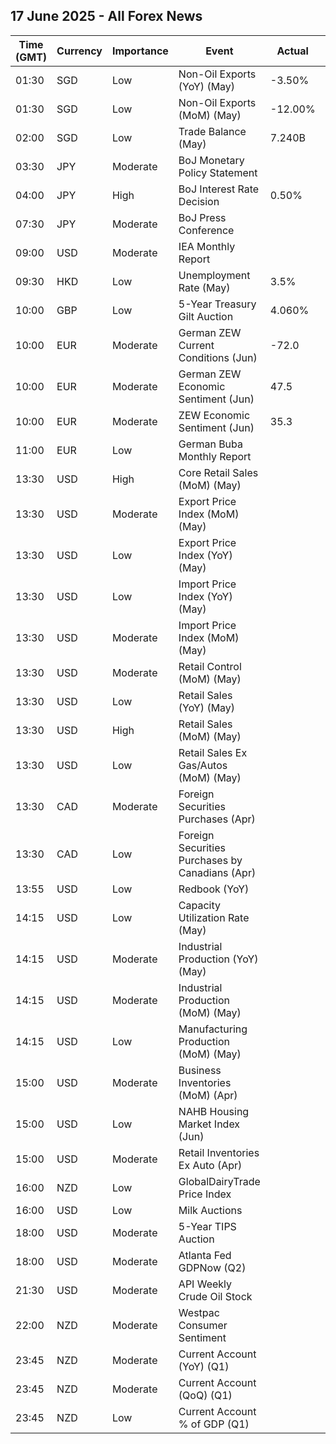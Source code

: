 ## 17 June 2025 - All Forex News

| Time (GMT) | Currency | Importance | Event | Actual | Forecast | Previous |
|------|----------|------------|-------|--------|----------|----------|
| 01:30 | SGD | Low | Non-Oil Exports (YoY) (May) | -3.50% | 8.00% | 12.40% |
| 01:30 | SGD | Low | Non-Oil Exports (MoM) (May) | -12.00% |  | 10.40% |
| 02:00 | SGD | Low | Trade Balance (May) | 7.240B |  | 14.220B |
| 03:30 | JPY | Moderate | BoJ Monetary Policy Statement |  |  |  |
| 04:00 | JPY | High | BoJ Interest Rate Decision | 0.50% | 0.50% | 0.50% |
| 07:30 | JPY | Moderate | BoJ Press Conference |  |  |  |
| 09:00 | USD | Moderate | IEA Monthly Report |  |  |  |
| 09:30 | HKD | Low | Unemployment Rate (May) | 3.5% |  | 3.4% |
| 10:00 | GBP | Low | 5-Year Treasury Gilt Auction | 4.060% |  | 3.977% |
| 10:00 | EUR | Moderate | German ZEW Current Conditions (Jun) | -72.0 | -74.0 | -82.0 |
| 10:00 | EUR | Moderate | German ZEW Economic Sentiment (Jun) | 47.5 | 34.8 | 25.2 |
| 10:00 | EUR | Moderate | ZEW Economic Sentiment (Jun) | 35.3 | 23.5 | 11.6 |
| 11:00 | EUR | Low | German Buba Monthly Report |  |  |  |
| 13:30 | USD | High | Core Retail Sales (MoM) (May) |  | 0.2% | 0.1% |
| 13:30 | USD | Moderate | Export Price Index (MoM) (May) |  | -0.1% | 0.1% |
| 13:30 | USD | Low | Export Price Index (YoY) (May) |  |  | 2.0% |
| 13:30 | USD | Low | Import Price Index (YoY) (May) |  |  | 0.1% |
| 13:30 | USD | Moderate | Import Price Index (MoM) (May) |  | -0.2% | 0.1% |
| 13:30 | USD | Moderate | Retail Control (MoM) (May) |  | 0.3% | -0.2% |
| 13:30 | USD | Low | Retail Sales (YoY) (May) |  |  | 5.16% |
| 13:30 | USD | High | Retail Sales (MoM) (May) |  | -0.5% | 0.1% |
| 13:30 | USD | Low | Retail Sales Ex Gas/Autos (MoM) (May) |  |  | 0.2% |
| 13:30 | CAD | Moderate | Foreign Securities Purchases (Apr) |  | -2.94B | -4.23B |
| 13:30 | CAD | Low | Foreign Securities Purchases by Canadians (Apr) |  |  | 15.630B |
| 13:55 | USD | Low | Redbook (YoY) |  |  | 4.7% |
| 14:15 | USD | Low | Capacity Utilization Rate (May) |  | 77.7% | 77.7% |
| 14:15 | USD | Moderate | Industrial Production (YoY) (May) |  |  | 1.49% |
| 14:15 | USD | Moderate | Industrial Production (MoM) (May) |  | 0.0% | 0.0% |
| 14:15 | USD | Low | Manufacturing Production (MoM) (May) |  | 0.1% | -0.4% |
| 15:00 | USD | Moderate | Business Inventories (MoM) (Apr) |  | 0.0% | 0.1% |
| 15:00 | USD | Low | NAHB Housing Market Index (Jun) |  | 36 | 34 |
| 15:00 | USD | Moderate | Retail Inventories Ex Auto (Apr) |  | 0.3% | 0.3% |
| 16:00 | NZD | Low | GlobalDairyTrade Price Index |  |  | -1.6% |
| 16:00 | USD | Low | Milk Auctions |  |  | 4,332.0 |
| 18:00 | USD | Moderate | 5-Year TIPS Auction |  |  | 1.702% |
| 18:00 | USD | Moderate | Atlanta Fed GDPNow (Q2) |  | 3.8% | 3.8% |
| 21:30 | USD | Moderate | API Weekly Crude Oil Stock |  | -0.600M | -0.370M |
| 22:00 | NZD | Moderate | Westpac Consumer Sentiment |  |  | 89.2 |
| 23:45 | NZD | Moderate | Current Account (YoY) (Q1) |  |  | -26.40B |
| 23:45 | NZD | Moderate | Current Account (QoQ) (Q1) |  | -2.19B | -7.04B |
| 23:45 | NZD | Low | Current Account % of GDP (Q1) |  |  | -6.20% |

